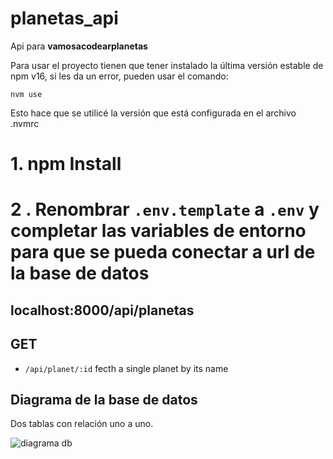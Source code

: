 # planetas_api

Api para **vamosacodearplanetas**

Para usar el proyecto tienen que tener instalado la última versión estable de npm v16, si les da un error, pueden usar el comando:

```nvm use```

Esto hace que se utilicé la versión que está configurada en el archivo .nvmrc

# 1. npm Install

# 2 . Renombrar `.env.template` a `.env` y completar las variables de entorno para que se pueda conectar a url de la base de datos

## localhost:8000/api/planetas

## GET

- `/api/planet/:id` fecth a single planet by its name

## Diagrama de la base de datos

Dos tablas con relación uno a uno.

![diagrama db](docs/diagrama%20db.png)

